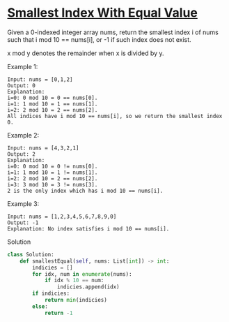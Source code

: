 # [Smallest Index With Equal Value](https://leetcode.com/problems/smallest-index-with-equal-value/)

Given a 0-indexed integer array nums, return the smallest index i of nums such that i mod 10 == nums[i], or -1 if such 
index does not exist.

x mod y denotes the remainder when x is divided by y.

Example 1:
```
Input: nums = [0,1,2]
Output: 0
Explanation: 
i=0: 0 mod 10 = 0 == nums[0].
i=1: 1 mod 10 = 1 == nums[1].
i=2: 2 mod 10 = 2 == nums[2].
All indices have i mod 10 == nums[i], so we return the smallest index 0.
```
Example 2:
```
Input: nums = [4,3,2,1]
Output: 2
Explanation: 
i=0: 0 mod 10 = 0 != nums[0].
i=1: 1 mod 10 = 1 != nums[1].
i=2: 2 mod 10 = 2 == nums[2].
i=3: 3 mod 10 = 3 != nums[3].
2 is the only index which has i mod 10 == nums[i].
```
Example 3:
```
Input: nums = [1,2,3,4,5,6,7,8,9,0]
Output: -1
Explanation: No index satisfies i mod 10 == nums[i].
```
Solution
```python
class Solution:
    def smallestEqual(self, nums: List[int]) -> int:
        indicies = []
        for idx, num in enumerate(nums):
            if idx % 10 == num:
                indicies.append(idx)
        if indicies:
            return min(indicies)
        else:
            return -1
```
